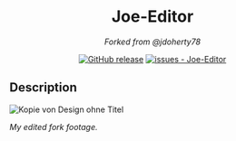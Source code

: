<div align="center">
  
# Joe-Editor
*Forked from @jdoherty78*

[![GitHub release](https://img.shields.io/github/release/jdoherty78/PYTHON-Editor?include_prereleases=&sort=semver&color=blue)](https://github.com/jdoherty78/PYTHON-Editor/releases/)
[![issues - Joe-Editor](https://img.shields.io/github/issues/jdoherty78/PYTHON-Editor)](https://github.com/jdoherty78/PYTHON-Editor/issues)

</div>

## Description

![Kopie von Design ohne Titel](https://github.com/wfxey/Joe-Editor/assets/158351052/304771e9-82e8-43df-9c39-da4b7c31c9a6)

*My edited fork footage.*

</div>
